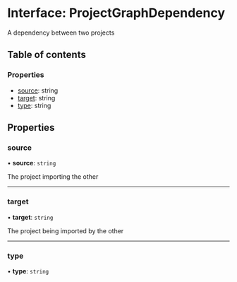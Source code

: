 # Interface: ProjectGraphDependency

A dependency between two projects

## Table of contents

### Properties

- [source](../../devkit/documents/ProjectGraphDependency#source): string
- [target](../../devkit/documents/ProjectGraphDependency#target): string
- [type](../../devkit/documents/ProjectGraphDependency#type): string

## Properties

### source

• **source**: `string`

The project importing the other

---

### target

• **target**: `string`

The project being imported by the other

---

### type

• **type**: `string`
